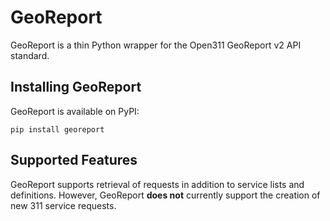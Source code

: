 # GeoReport
GeoReport is a thin Python wrapper for the Open311 GeoReport v2 API standard.

## Installing GeoReport
GeoReport is available on PyPI:
```
pip install georeport
```

## Supported Features
GeoReport supports retrieval of requests in addition to service lists and definitions. However, GeoReport **does not** currently support the creation of new 311 service requests.
